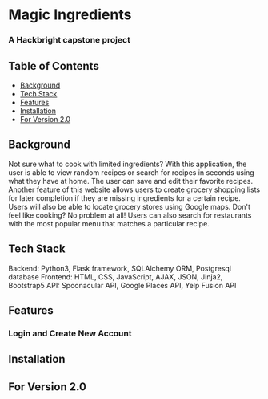 # Magic Ingredients
### A Hackbright capstone project

## Table of Contents
- [Background](#background)
- [Tech Stack](#tech-stack)
- [Features](#features)
- [Installation](#installation)
- [For Version 2.0](#for-version-2.0)

## Background
Not sure what to cook with limited ingredients? With this application, the user is able to view random recipes or search for recipes in seconds using what they have at home. The user can save and edit their favorite recipes. Another feature of this website allows users to create grocery shopping lists for later completion if they are missing ingredients for a certain recipe. Users will also be able to locate grocery stores using Google maps. Don't feel like cooking? No problem at all! Users can also search for restaurants with the most popular menu that matches a particular recipe. 

## Tech Stack
Backend: Python3, Flask framework, SQLAlchemy ORM, Postgresql database
Frontend: HTML, CSS, JavaScript, AJAX, JSON, Jinja2, Bootstrap5
API: Spoonacular API, Google Places API, Yelp Fusion API

## Features
### Login and Create New Account


## Installation


## For Version 2.0
